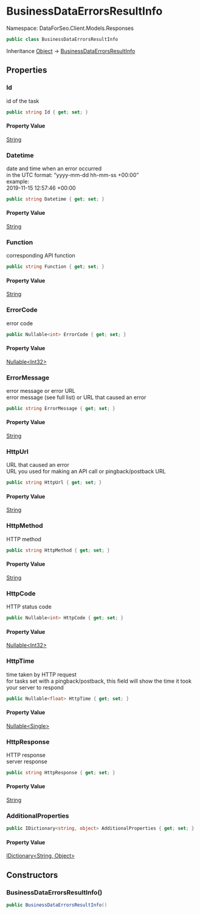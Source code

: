 # BusinessDataErrorsResultInfo

Namespace: DataForSeo.Client.Models.Responses

```csharp
public class BusinessDataErrorsResultInfo
```

Inheritance [Object](https://docs.microsoft.com/en-us/dotnet/api/system.object) → [BusinessDataErrorsResultInfo](./dataforseo.client.models.responses.businessdataerrorsresultinfo.md)

## Properties

### **Id**

id of the task

```csharp
public string Id { get; set; }
```

#### Property Value

[String](https://docs.microsoft.com/en-us/dotnet/api/system.string)<br>

### **Datetime**

date and time when an error occurred
 <br>in the UTC format: “yyyy-mm-dd hh-mm-ss +00:00”
 <br>example:
 <br>2019-11-15 12:57:46 +00:00

```csharp
public string Datetime { get; set; }
```

#### Property Value

[String](https://docs.microsoft.com/en-us/dotnet/api/system.string)<br>

### **Function**

corresponding API function

```csharp
public string Function { get; set; }
```

#### Property Value

[String](https://docs.microsoft.com/en-us/dotnet/api/system.string)<br>

### **ErrorCode**

error code

```csharp
public Nullable<int> ErrorCode { get; set; }
```

#### Property Value

[Nullable&lt;Int32&gt;](https://docs.microsoft.com/en-us/dotnet/api/system.nullable-1)<br>

### **ErrorMessage**

error message or error URL
 <br>error message (see full list) or URL that caused an error

```csharp
public string ErrorMessage { get; set; }
```

#### Property Value

[String](https://docs.microsoft.com/en-us/dotnet/api/system.string)<br>

### **HttpUrl**

URL that caused an error
 <br>URL you used for making an API call or pingback/postback URL

```csharp
public string HttpUrl { get; set; }
```

#### Property Value

[String](https://docs.microsoft.com/en-us/dotnet/api/system.string)<br>

### **HttpMethod**

HTTP method

```csharp
public string HttpMethod { get; set; }
```

#### Property Value

[String](https://docs.microsoft.com/en-us/dotnet/api/system.string)<br>

### **HttpCode**

HTTP status code

```csharp
public Nullable<int> HttpCode { get; set; }
```

#### Property Value

[Nullable&lt;Int32&gt;](https://docs.microsoft.com/en-us/dotnet/api/system.nullable-1)<br>

### **HttpTime**

time taken by HTTP request
 <br>for tasks set with a pingback/postback, this field will show the time it took your server to respond

```csharp
public Nullable<float> HttpTime { get; set; }
```

#### Property Value

[Nullable&lt;Single&gt;](https://docs.microsoft.com/en-us/dotnet/api/system.nullable-1)<br>

### **HttpResponse**

HTTP response
 <br>server response

```csharp
public string HttpResponse { get; set; }
```

#### Property Value

[String](https://docs.microsoft.com/en-us/dotnet/api/system.string)<br>

### **AdditionalProperties**

```csharp
public IDictionary<string, object> AdditionalProperties { get; set; }
```

#### Property Value

[IDictionary&lt;String, Object&gt;](https://docs.microsoft.com/en-us/dotnet/api/system.collections.generic.idictionary-2)<br>

## Constructors

### **BusinessDataErrorsResultInfo()**

```csharp
public BusinessDataErrorsResultInfo()
```
